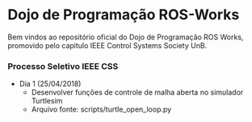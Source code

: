 # Dojo de Programação ROS-Works

Bem vindos ao repositório oficial do Dojo de Programação ROS Works, promovido pelo capitulo IEEE Control Systems Society UnB.

### Processo Seletivo IEEE CSS
- Dia 1 (25/04/2018)
    - Desenvolver funções de controle de malha aberta no simulador Turtlesim
    - Arquivo fonte: scripts/turtle\_open\_loop.py
